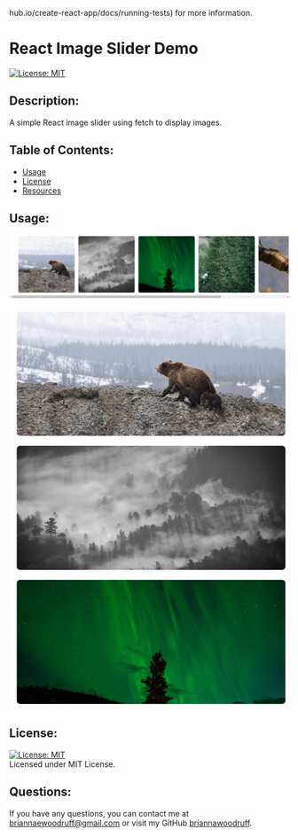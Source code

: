 hub.io/create-react-app/docs/running-tests) for more information.
# React Image Slider Demo
  [![License: MIT](https://img.shields.io/badge/License-MIT-yellow.svg)](https://opensource.org/licenses/MIT)

## Description:
A simple React image slider using fetch to display images.

## Table of Contents:
* [Usage](#usage)
* [License](#license)
* [Resources](#resources)

## Usage:
![fullscreen](src/assets/fullscreen-slider.jpg) <br />
![mobile friendly](src\assets\mobilefriendly.jpg) <br />

## License: 
[![License: MIT](https://img.shields.io/badge/License-MIT-yellow.svg)](https://opensource.org/licenses/MIT)
<br />
Licensed under MIT License.
<br />

## Questions:
If you have any questions, you can contact me at briannaewoodruff@gmail.com or visit my GitHub [briannawoodruff](https://github.com/briannawoodruff).